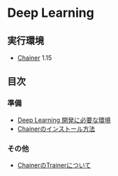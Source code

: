 # Deep Learning

## 実行環境

* [Chainer](http://chainer.org/) 1.15

## 目次

### 準備

* [Deep Learning 開発に必要な環境](/doc/environment.md)
* [Chainerのインストール方法](/doc/chainer_install.md)

### その他

* [ChainerのTrainerについて](/doc/chainer_trainer.md)
